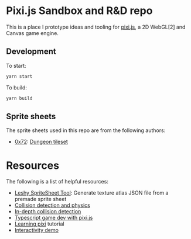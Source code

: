 # Pixi.js Sandbox and R&D repo

This is a place I prototype ideas and tooling for [pixi.js](https://github.com/pixijs/pixi.js), a 2D WebGL[2] and Canvas game engine.

## Development

To start:

```sh
yarn start
```

To build:

```sh
yarn build
```

## Sprite sheets

The sprite sheets used in this repo are from the following authors:

* [0x72](https://0x72.itch.io/): [Dungeon tileset](https://0x72.itch.io/16x16-dungeon-tileset)

# Resources

The following is a list of helpful resources:

* [Leshy SpriteSheet Tool](https://www.leshylabs.com/apps/sstool/): Generate texture atlas JSON file from a premade sprite sheet
* [Collision detection and physics](https://spicyyoghurt.com/tutorials/html5-javascript-game-development/collision-detection-physics)
* [In-depth collision detection](http://www.jeffreythompson.org/collision-detection/table_of_contents.php)
* [Typescript game dev with pixi.js](https://nosleepjavascript.com/intro-to-gamedev/#tech-requirements)
* [Learning pixi](https://github.com/kittykatattack/learningPixi#keyboard) tutorial
* [Interactivity demo](https://pixijs.io/examples/#/interaction/interactivity.js)
